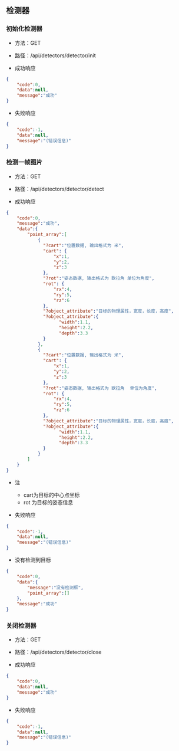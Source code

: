 
## 检测器

### 初始化检测器

+ 方法：GET
+ 路径：/api/detectors/detector/init

+ 成功响应
```json
{
    "code":0,
    "data":null,
    "message":"成功"
}
```

+ 失败响应
```json
{
    "code":-1,
    "data":null,
    "message":"(错误信息)"
}
```

### 检测一帧图片

+ 方法：GET
+ 路径：/api/detectors/detector/detect

+ 成功响应
```json
{
    "code":0,
    "message":"成功",
    "data":{
        "point_array":[
            {
              "?cart":"位置数据, 输出格式为 米",
              "cart": {
                  "x":1,
                  "y":2,
                  "z":3
              },
              "?rot":"姿态数据, 输出格式为 欧拉角 单位为角度",
              "rot": {
                  "rx":4,
                  "ry":5,
                  "rz":6
              },
              "?object_attribute":"目标的物理属性，宽度，长度，高度",
              "?object_attribute":{
                    "width":1.1,
                    "height":2.2,
                    "depth":3.3
              }
            },
            {
              "?cart":"位置数据, 输出格式为 米",
              "cart": {
                  "x":1,
                  "y":2,
                  "z":3
              },
              "?rot":"姿态数据, 输出格式为 欧拉角  单位为角度",
              "rot": {
                  "rx":4,
                  "ry":5,
                  "rz":6
              },
              "?object_attribute":"目标的物理属性，宽度，长度，高度",
              "?object_attribute":{
                    "width":1.1,
                    "height":2.2,
                    "depth":3.3
              }
            }
        ]
    }
}
```
+ 注
  + cart为目标的中心点坐标
  + rot 为目标的姿态信息

+ 失败响应
```json
{
    "code":-1,
    "data":null,
    "message":"(错误信息)"
}
```

+ 没有检测到目标
```json
{
    "code":0,
    "data":{
        "message":"没有检测框",
        "point_array":[]
    },
    "message":"成功"
}
```

### 关闭检测器

+ 方法：GET
+ 路径：/api/detectors/detector/close

+ 成功响应
```json
{
    "code":0,
    "data":null,
    "message":"成功"
}
```

+ 失败响应
```json
{
    "code":-1,
    "data":null,
    "message":"(错误信息)"
}
```

